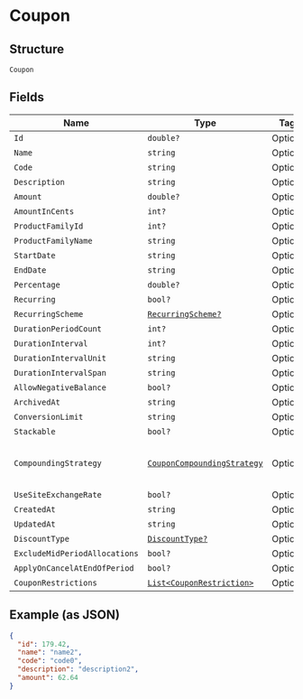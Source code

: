 
# Coupon

## Structure

`Coupon`

## Fields

| Name | Type | Tags | Description |
|  --- | --- | --- | --- |
| `Id` | `double?` | Optional | - |
| `Name` | `string` | Optional | - |
| `Code` | `string` | Optional | - |
| `Description` | `string` | Optional | - |
| `Amount` | `double?` | Optional | - |
| `AmountInCents` | `int?` | Optional | - |
| `ProductFamilyId` | `int?` | Optional | - |
| `ProductFamilyName` | `string` | Optional | - |
| `StartDate` | `string` | Optional | - |
| `EndDate` | `string` | Optional | - |
| `Percentage` | `double?` | Optional | - |
| `Recurring` | `bool?` | Optional | - |
| `RecurringScheme` | [`RecurringScheme?`](../../doc/models/recurring-scheme.md) | Optional | - |
| `DurationPeriodCount` | `int?` | Optional | - |
| `DurationInterval` | `int?` | Optional | - |
| `DurationIntervalUnit` | `string` | Optional | - |
| `DurationIntervalSpan` | `string` | Optional | - |
| `AllowNegativeBalance` | `bool?` | Optional | - |
| `ArchivedAt` | `string` | Optional | - |
| `ConversionLimit` | `string` | Optional | - |
| `Stackable` | `bool?` | Optional | - |
| `CompoundingStrategy` | [`CouponCompoundingStrategy`](../../doc/models/containers/coupon-compounding-strategy.md) | Optional | This is a container for any-of cases. |
| `UseSiteExchangeRate` | `bool?` | Optional | - |
| `CreatedAt` | `string` | Optional | - |
| `UpdatedAt` | `string` | Optional | - |
| `DiscountType` | [`DiscountType?`](../../doc/models/discount-type.md) | Optional | - |
| `ExcludeMidPeriodAllocations` | `bool?` | Optional | - |
| `ApplyOnCancelAtEndOfPeriod` | `bool?` | Optional | - |
| `CouponRestrictions` | [`List<CouponRestriction>`](../../doc/models/coupon-restriction.md) | Optional | - |

## Example (as JSON)

```json
{
  "id": 179.42,
  "name": "name2",
  "code": "code0",
  "description": "description2",
  "amount": 62.64
}
```

